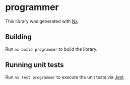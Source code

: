 # programmer

This library was generated with [Nx](https://nx.dev).

## Building

Run `nx build programmer` to build the library.

## Running unit tests

Run `nx test programmer` to execute the unit tests via [Jest](https://jestjs.io).
